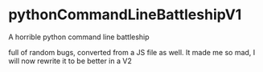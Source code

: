 # pythonCommandLineBattleshipV1
A horrible python command line battleship

full of random bugs, converted from a JS file as well.
It made me so mad, I will now rewrite it to be better in a V2
